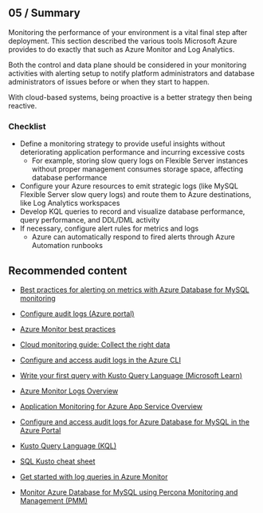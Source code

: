 ## 05 / Summary

Monitoring the performance of your environment is a vital final step after deployment.  This section described the various tools Microsoft Azure provides to do exactly that such as Azure Monitor and Log Analytics.

Both the control and data plane should be considered in your monitoring activities with alerting setup to notify platform administrators and database administrators of issues before or when they start to happen.

With cloud-based systems, being proactive is a better strategy then being reactive.

### Checklist

- Define a monitoring strategy to provide useful insights without deteriorating application performance and incurring excessive costs
  - For example, storing slow query logs on Flexible Server instances without proper management consumes storage space, affecting database performance
- Configure your Azure resources to emit strategic logs (like MySQL Flexible Server slow query logs) and route them to Azure destinations, like Log Analytics workspaces
- Develop KQL queries to record and visualize database performance, query performance, and DDL/DML activity
- If necessary, configure alert rules for metrics and logs
  - Azure can automatically respond to fired alerts through Azure Automation runbooks

## Recommended content

- [Best practices for alerting on metrics with Azure Database for MySQL monitoring](https://azure.microsoft.com/blog/best-practices-for-alerting-on-metrics-with-azure-database-for-mysql-monitoring/)

- [Configure audit logs (Azure portal)](https://docs.microsoft.com/azure/mysql/flexible-server/tutorial-configure-audit)

- [Azure Monitor best practices](https://docs.microsoft.com/azure/azure-monitor/best-practices)

- [Cloud monitoring guide: Collect the right data](https://docs.microsoft.com/azure/cloud-adoption-framework/manage/monitor/data-collection)

- [Configure and access audit logs in the Azure CLI](https://docs.microsoft.com/azure/mysql/howto-configure-audit-logs-cli)

- [Write your first query with Kusto Query Language (Microsoft Learn)](https://docs.microsoft.com/learn/modules/write-first-query-kusto-query-language/)

- [Azure Monitor Logs Overview](https://docs.microsoft.com/azure/azure-monitor/logs/data-platform-logs)

- [Application Monitoring for Azure App Service Overview](https://docs.microsoft.com/azure/azure-monitor/app/azure-web-apps)

- [Configure and access audit logs for Azure Database for MySQL in the Azure Portal](https://docs.microsoft.com/azure/mysql/howto-configure-audit-logs-portal)

- [Kusto Query Language (KQL)](https://docs.microsoft.com/azure/data-explorer/kusto/query/)

- [SQL Kusto cheat sheet](https://docs.microsoft.com/azure/data-explorer/kusto/query/sqlcheatsheet)
- [Get started with log queries in Azure Monitor](https://docs.microsoft.com/azure/azure-monitor/log-query/get-started-queries)

- [Monitor Azure Database for MySQL using Percona Monitoring and Management (PMM)](https://techcommunity.microsoft.com/t5/azure-database-for-mysql-blog/monitor-azure-database-for-mysql-using-percona-monitoring-and/ba-p/2568545)